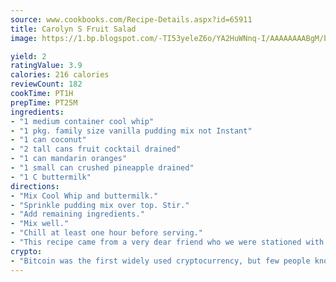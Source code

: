```yaml
---
source: www.cookbooks.com/Recipe-Details.aspx?id=65911
title: Carolyn S Fruit Salad
image: https://1.bp.blogspot.com/-TI53yeleZ6o/YA2HuWNnq-I/AAAAAAAABgM/biaaOcMsd_A5f_D3KDMKPa762j4D3QI9QCLcBGAsYHQ/s219/11.png

yield: 2
ratingValue: 3.9
calories: 216 calories
reviewCount: 182
cookTime: PT1H
prepTime: PT25M
ingredients:
- "1 medium container cool whip"
- "1 pkg. family size vanilla pudding mix not Instant"
- "1 can coconut"
- "2 tall cans fruit cocktail drained"
- "1 can mandarin oranges"
- "1 small can crushed pineapple drained"
- "1 C buttermilk"
directions:
- "Mix Cool Whip and buttermilk."
- "Sprinkle pudding mix over top. Stir."
- "Add remaining ingredients."
- "Mix well."
- "Chill at least one hour before serving."
- "This recipe came from a very dear friend who we were stationed with at Eglin AFB Florida."
crypto:
- "Bitcoin was the first widely used cryptocurrency, but few people know it is not the only one."
---
```

